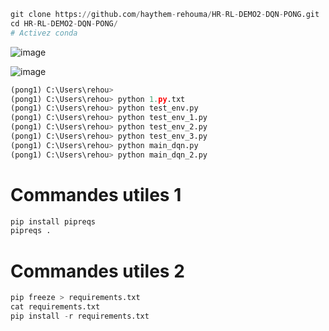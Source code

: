 ```python
git clone https://github.com/haythem-rehouma/HR-RL-DEMO2-DQN-PONG.git
cd HR-RL-DEMO2-DQN-PONG/
# Activez conda
```

![image](https://github.com/user-attachments/assets/7d83d509-1fbd-4585-9705-def1f1d1d9c7)

![image](https://github.com/user-attachments/assets/6a02feec-0b33-4ac0-a913-384e59413b54)



```python
(pong1) C:\Users\rehou>
(pong1) C:\Users\rehou> python 1.py.txt  
(pong1) C:\Users\rehou> python test_env.py
(pong1) C:\Users\rehou> python test_env_1.py  
(pong1) C:\Users\rehou> python test_env_2.py  
(pong1) C:\Users\rehou> python test_env_3.py 
(pong1) C:\Users\rehou> python main_dqn.py  
(pong1) C:\Users\rehou> python main_dqn_2.py  

```

# Commandes utiles 1

```python
pip install pipreqs
pipreqs .
```

# Commandes utiles 2

```python
pip freeze > requirements.txt
cat requirements.txt
pip install -r requirements.txt
```
